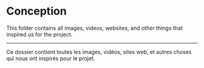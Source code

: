 # Conception

This folder contains all images, videos, websites, and other things that inspired us for the project.

--------------------------------------------------------------------

Ce dossier contient toutes les images, vidéos, sites web, et autres choses qui nous ont inspirés pour le projet.
